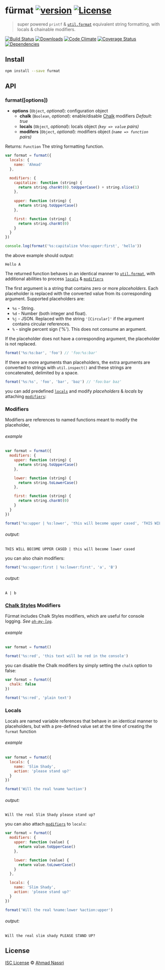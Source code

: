# fürmat [![version][npm-version]][npm-url] [![License][npm-license]][license-url]

> super powered `printf` & [`util.format`](https://nodejs.org/api/util.html#util_util_format_format) equivalent string formatting, with locals & chainable modifiers.

[![Build Status][travis-image]][travis-url]
[![Downloads][npm-downloads]][npm-url]
[![Code Climate][codeclimate-quality]][codeclimate-url]
[![Coverage Status][codeclimate-coverage]][codeclimate-url]
[![Dependencies][david-image]][david-url]

## Install

```sh
npm install --save furmat
```

## API

### furmat([options])

- **options** (`Object`, *optional*): configuration object
  - **chalk** (`Boolean`, *optional*): enable/disable [Chalk](https://github.com/chalk/chalk) modifiers *Default: true*
  - **locals** (`Object`, *optional*): locals object *(`key => value` pairs)*
  - **modifers** (`Object`, *optional*): modifiers object *(`name => function` pairs)*

Returns: `Function` The string formatting function.

```js
var format = furmat({
  locals: {
    name: 'Ahmad'
  },

  modifiers: {
    capitalize: function (string) { 
      return string.charAt(0).toUpperCase() + string.slice(1)
    },
    
    upper: function (string) { 
      return string.toUpperCase()
    },

    first: function (string) {
      return string.charAt(0)
    }
  }
})

console.log(format('%s:capitalize %foo:upper:first', 'hello'))
```

the above example should output:

```
Hello A
```

The returned function behaves in an identical manner to [`util.format`](https://nodejs.org/api/util.html#util_util_format_format), with additional abilities to process [`locals`](#locals) & [`modifiers`](#modifiers)

The first argument is a string that contains zero or more *placeholders*. Each placeholder is replaced with the converted value from its corresponding argument. Supported placeholders are:

- `%s` - String.
- `%d` - Number (both integer and float).
- `%j` - JSON. Replaced with the string `'[Circular]'` if the argument contains circular references.
- `%` - single percent sign ('%'). This does not consume an argument.

If the placeholder does not have a corresponding argument, the placeholder is not replaced.

```js
format('%s:%s:bar', 'foo') // 'foo:%s:bar'
```

If there are more arguments than placeholders, the extra arguments are converted to strings with `util.inspect()` and these strings are concatenated, delimited by a space.

```js
format('%s:%s', 'foo', 'bar', 'baz') // 'foo:bar baz'
```

you can add predefined [`locals`](#locals) and modify *placeholders* & *locals* by attaching [`modifiers`](#modifiers):

### Modifiers

Modifiers are references to named functions meant to modify the placeholder, 

###### example

```js
var format = furmat({
  modifiers: {
    upper: function (string) { 
      return string.toUpperCase()
    },

    lower: function (string) { 
      return string.toLowerCase()
    }, 

    first: function (string) {
      return string.charAt(0)
    }
  }
})

format('%s:upper | %s:lower', 'this will become upper cased', 'THIS WILL BECOME LOWER CASED')
```

###### output:

```
THIS WILL BECOME UPPER CASED | this will become lower cased
```

you can also chain modifiers:

```js
format('%s:upper:first | %s:lower:first', 'a', 'B')
```

###### output:

```
A | b
```

### [Chalk Styles](https://github.com/chalk/chalk) Modifiers

Fürmat includes Chalk Styles modifiers, which are useful for console logging. *See [`oh-my-log`](https://github.com/ahmadnassri/oh-my-log)*.

###### example

```js
var format = furmat()

format('%s:red', 'this text will be red in the console')
```

you can disable the Chalk modifiers by simply setting the `chalk` option to false:

```js
var format = furmat({
  chalk: false
})

format('%s:red', 'plain text')
```

### Locals

Locals are named variable references that behave in an identical manner to placeholders, but with a pre-defined value set at the time of creating the `furmat` function

###### example

```js
var format = furmat({
  locals: {
    name: 'Slim Shady',
    action: 'please stand up?'
  }
})

format('Will the real %name %action')
```

###### output:

```
Will the real Slim Shady please stand up?
```

you can also attach [`modifiers`](#modifiers) to `locals`:

```js
var format = furmat({
  modifiers: {
    upper: function (value) { 
      return value.toUpperCase()
    },

    lower: function (value) { 
      return value.toLowerCase()
    }
  },

  locals: {
    name: 'Slim Shady',
    action: 'please stand up?'
  }
})

format('Will the real %name:lower %action:upper')
```

###### output:

```
Will the real slim shady PLEASE STAND UP?
```

## License

[ISC License](LICENSE) &copy; [Ahmad Nassri](https://www.ahmadnassri.com/)

[license-url]: https://github.com/ahmadnassri/furmat/blob/master/LICENSE

[travis-url]: https://travis-ci.org/ahmadnassri/furmat
[travis-image]: https://img.shields.io/travis/ahmadnassri/furmat.svg?style=flat-square

[npm-url]: https://www.npmjs.com/package/furmat
[npm-license]: https://img.shields.io/npm/l/furmat.svg?style=flat-square
[npm-version]: https://img.shields.io/npm/v/furmat.svg?style=flat-square
[npm-downloads]: https://img.shields.io/npm/dm/furmat.svg?style=flat-square

[codeclimate-url]: https://codeclimate.com/github/ahmadnassri/furmat
[codeclimate-quality]: https://img.shields.io/codeclimate/github/ahmadnassri/furmat.svg?style=flat-square
[codeclimate-coverage]: https://img.shields.io/codeclimate/coverage/github/ahmadnassri/furmat.svg?style=flat-square

[david-url]: https://david-dm.org/ahmadnassri/furmat
[david-image]: https://img.shields.io/david/ahmadnassri/furmat.svg?style=flat-square
